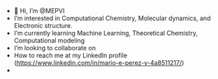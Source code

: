 - 👋 Hi, I’m @MEPVI
-  I’m interested in Computational Chemistry, Molecular dynamics, and Electronic structure.  
-  I’m currently learning Machine Learning, Theoretical Chemistry, Computational modeling
-  I’m looking to collaborate on
-  How to reach me at my LinkedIn profile (https://www.linkedin.com/in/mario-e-perez-v-4a8511217/)
-  

<!---
MEPVI/MEPVI is a ✨ special ✨ repository because its `README.md` (this file) appears on your GitHub profile.
You can click the Preview link to take a look at your changes.
--->
